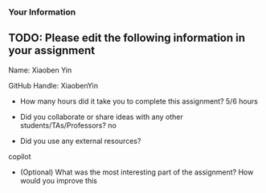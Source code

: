 ### Your Information

## TODO: Please edit the following information in your assignment

Name: Xiaoben Yin

GitHub Handle: XiaobenYin

- How many hours did it take you to complete this assignment?
5/6 hours

- Did you collaborate or share ideas with any other students/TAs/Professors?
no

- Did you use any external resources?

copilot

- (Optional) What was the most interesting part of the assignment? How would you improve this 
